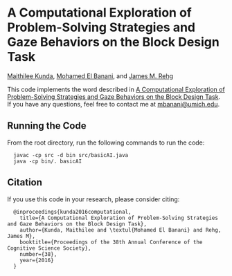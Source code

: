 # A Computational Exploration of Problem-Solving Strategies and Gaze Behaviors on the Block Design Task
[Maithilee Kunda](https://my.vanderbilt.edu/mkunda/), [Mohamed El Banani](https://mbanani.github.io/), and [James M. Rehg](http://rehg.org/)


This code implements the word described in [A Computational Exploration of Problem-Solving Strategies and Gaze Behaviors on the Block Design Task](https://pdfs.semanticscholar.org/554f/902e04ebe1cdddf00fd1e5f1dd44e276d137.pdf). If you have any questions, feel free to contact me at mbanani@umich.edu. 


## Running the Code
From the root directory, run the following commands to run the code: 

      javac -cp src -d bin src/basicAI.java
      java -cp bin/. basicAI

## Citation
If you use this code in your research, please consider citing: 

      @inproceedings{kunda2016computational,
        title={A Computational Exploration of Problem-Solving Strategies and Gaze Behaviors on the Block Design Task},
        author={Kunda, Maithilee and \textul{Mohamed El Banani} and Rehg, James M},
        booktitle={Proceedings of the 38th Annual Conference of the Cognitive Science Society},
        number={38},
        year={2016}
      }
